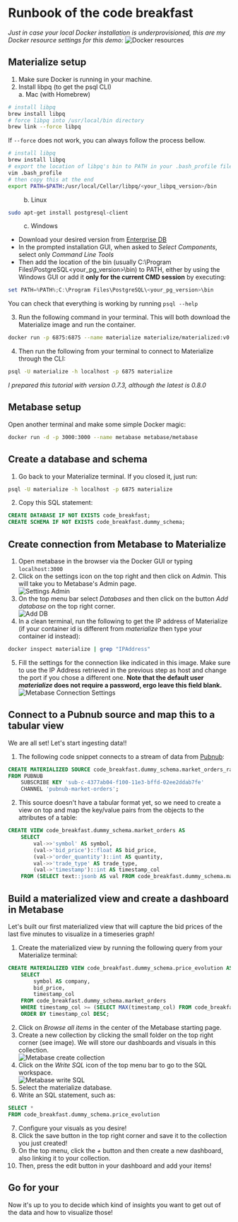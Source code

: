 # Runbook of the code breakfast
*Just in case your local Docker installation is underprovisioned, this are my Docker resource settings for this demo:*
![Docker resources](imgs/my_docker_resource_settings.png)
## Materialize setup
1. Make sure Docker is running in your machine.
2. Install libpq (to get the psql CLI) <br>
    a. Mac (with Homebrew)
```bash
# install libpq
brew install libpq  
# force libpq into /usr/local/bin directory
brew link --force libpq  
```
If `--force` does not work, you can always follow the process bellow.
```bash
# install libpq
brew install libpq
# export the location of libpq's bin to PATH in your .bash_profile file
vim .bash_profile
# then copy this at the end
export PATH=$PATH:/usr/local/Cellar/libpq/<your_libpq_version>/bin
```

&nbsp;&nbsp;&nbsp;&nbsp;&nbsp;&nbsp;&nbsp;&nbsp;
b. Linux

```bash
sudo apt-get install postgresql-client
```

&nbsp;&nbsp;&nbsp;&nbsp;&nbsp;&nbsp;&nbsp;&nbsp;
c. Windows<br>
* Download your desired version from [Enterprise DB](https://www.enterprisedb.com/downloads/postgres-postgresql-downloads)
* In the prompted installation GUI, when asked to *Select Components*, select only *Command Line Tools*
* Then add the location of the bin (usually C:\Program Files\PostgreSQL\<your_pg_version>\bin) to PATH, either by using the Windows GUI or add it **only for the current CMD session** by executing:
```powershell
set PATH=%PATH%;C:\Program Files\PostgreSQL\<your_pg_version>\bin
```
You can check that everything is working by running `psql --help`

3. Run the following command in your terminal. This will both download the Materialize image and run the container.
```bash
docker run -p 6875:6875 --name materialize materialize/materialized:v0.7.3
```
4. Then run the following from your terminal to connect to Materialize through the CLI:
```bash
psql -U materialize -h localhost -p 6875 materialize
```
*I prepared this tutorial with version 0.7.3, although the latest is 0.8.0*
## Metabase setup
Open another terminal and make some simple Docker magic:
```bash
docker run -d -p 3000:3000 --name metabase metabase/metabase
```
## Create a database and schema
1. Go back to your Materialize terminal. If you closed it, just run:
```bash
psql -U materialize -h localhost -p 6875 materialize
```
2. Copy this SQL statement:
```sql
CREATE DATABASE IF NOT EXISTS code_breakfast;
CREATE SCHEMA IF NOT EXISTS code_breakfast.dummy_schema;
```

## Create connection from Metabase to Materialize
1. Open metabase in the browser via the Docker GUI or typing `localhost:3000`
2. Click on the settings icon on the top right and then click on *Admin*. This will take you to Metabase's Admin page. <br>
![Settings Admin](imgs/settings_admin.png)
3. On the top menu bar select *Databases* and then click on the button *Add database* on the top right corner. <br>
![Add DB](imgs/databases_add.png)
4. In a clean terminal, run the following to get the IP address of Materialize (if your container id is different from *materialize* then type your container id instead):
```bash
docker inspect materialize | grep "IPAddress"
```
5. Fill the settings for the connection like indicated in this image. Make sure to use the IP Address retrieved in the previous step as host and change the port if you chose a different one. **Note that the default user *materialize* does not require a password, ergo leave this field blank.** <br>
![Metabase Connection Settings](imgs/metabase_connection_settings.png)

## Connect to a Pubnub source and map this to a tabular view
We are all set! Let's start ingesting data!!
1. The following code snippet connects to a stream of data from [Pubnub](https://www.pubnub.com/developers/realtime-data-streams/):
```sql
CREATE MATERIALIZED SOURCE code_breakfast.dummy_schema.market_orders_raw 
FROM PUBNUB
    SUBSCRIBE KEY 'sub-c-4377ab04-f100-11e3-bffd-02ee2ddab7fe'
    CHANNEL 'pubnub-market-orders';
```
2. This source doesn't have a tabular format yet, so we need to create a view on top and map the key/value pairs from the objects to the attributes of a table:
```sql
CREATE VIEW code_breakfast.dummy_schema.market_orders AS
    SELECT
        val->>'symbol' AS symbol,
        (val->'bid_price')::float AS bid_price,
        (val->'order_quantity')::int AS quantity,
        val->>'trade_type' AS trade_type,
        (val->'timestamp')::int AS timestamp_col
    FROM (SELECT text::jsonb AS val FROM code_breakfast.dummy_schema.market_orders_raw);
```

## Build a materialized view and create a dashboard in Metabase
Let's built our first materialized view that will capture the bid prices of the last five minutes to visualize in a timeseries graph!
1. Create the materialized view by running the following query from your Materialize terminal:
```sql
CREATE MATERIALIZED VIEW code_breakfast.dummy_schema.price_evolution AS
    SELECT 
        symbol AS company,
        bid_price,
        timestamp_col
    FROM code_breakfast.dummy_schema.market_orders
    WHERE timestamp_col >= (SELECT MAX(timestamp_col) FROM code_breakfast.dummy_schema.market_orders) - 300
    ORDER BY timestamp_col DESC;
```
2. Click on *Browse all items* in the center of the Metabase starting page.
3. Create a new collection by clicking the small folder on the top right corner (see image). We will store our dashboards and visuals in this collection. <br>
![Metabase create collection](imgs/create_collection_metabase.png)
4. Click on the *Write SQL* icon of the top menu bar to go to the SQL workspace. <br>
![Metabase write SQL](imgs/write_sql_metabase.png)
5. Select the materialize database.
6. Write an SQL statement, such as:
```sql
SELECT * 
FROM code_breakfast.dummy_schema.price_evolution
```
7. Configure your visuals as you desire!
8. Click the save button in the top right corner and save it to the collection you just created!
9. On the top menu, click the *+* button and then create a new dashboard, also linking it to your collection.
10. Then, press the edit button in your dashboard and add your items!

## Go for your
Now it's up to you to decide which kind of insights you want to get out of the data and how to visualize those!
